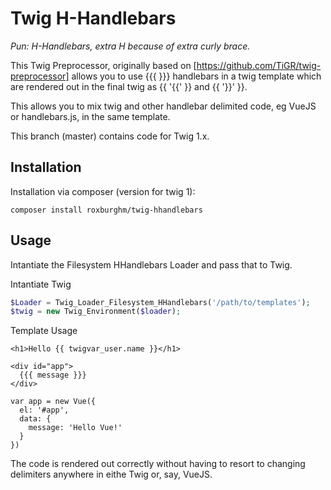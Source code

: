 # Twig H-Handlebars

_Pun: H-Handlebars, extra H because of extra curly brace._

This Twig Preprocessor, originally based on [https://github.com/TiGR/twig-preprocessor] allows you to use {{{ }}} handlebars in a twig template which are rendered out in the final twig as {{ '{{' }} and {{ '}}' }}.

This allows you to mix twig and other handlebar delimited code, eg VueJS or handlebars.js, in the same template.

This branch (master) contains code for Twig 1.x.

## Installation

Installation via composer (version for twig 1):

    composer install roxburghm/twig-hhandlebars

## Usage

Intantiate the Filesystem HHandlebars Loader and pass that to Twig.

Intantiate Twig

```php
$Loader = Twig_Loader_Filesystem_HHandlebars('/path/to/templates');
$twig = new Twig_Environment($loader);
```

Template Usage

```twig
<h1>Hello {{ twigvar_user.name }}</h1>

<div id="app">
  {{{ message }}}
</div>

var app = new Vue({
  el: '#app',
  data: {
    message: 'Hello Vue!'
  }
})
```

The code is rendered out correctly without having to resort to changing delimiters anywhere in eithe Twig or, say, VueJS.
